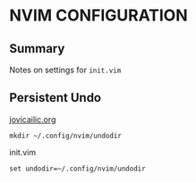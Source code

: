 # NVIM CONFIGURATION

## Summary

Notes on settings for `init.vim`

## Persistent Undo

[jovicailic.org](https://jovicailic.org/2017/04/vim-persistent-undo/)

```console
mkdir ~/.config/nvim/undodir
```

init.vim

```
set undodir=~/.config/nvim/undodir
```
